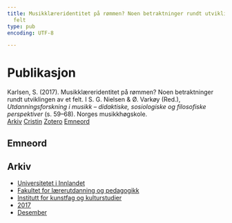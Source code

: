 ```yaml
---
title: Musikklæreridentitet på rømmen? Noen betraktninger rundt utviklingen av et
  felt
type: pub
encoding: UTF-8

---
```

<h1>Publikasjon</h1>
<article id="csl-bib-container-GUH92EZB" class="csl-bib-container">
  <div class="csl-bib-body"> <div class="csl-entry">Karlsen, S. (2017). Musikklæreridentitet på rømmen? Noen betraktninger rundt utviklingen av et felt. I S. G. Nielsen &#38; Ø. Varkøy (Red.), <i>Utdanningsforskning i musikk – didaktiske, sosiologiske og filosofiske perspektiver</i> (s. 59–68). Norges musikkhøgskole.</div> </div>
  <div class="csl-bib-buttons">
    <a href="#taxonomy-article-GUH92EZB" alt="archive" class="csl-bib-button">Arkiv</a>
    <a href="https://app.cristin.no/results/show.jsf?id=1524515" alt="Cristin" class="csl-bib-button">Cristin</a>
    <a href="http://zotero.org/groups/5881554/items/GUH92EZB" alt="Zotero" class="csl-bib-button">Zotero</a>
    <a href="#keywords-article-GUH92EZB" alt="keywords" class="csl-bib-button">Emneord</a>
  </div>
  <div id="csl-bib-meta-container-GUH92EZB"></div>
</article>
<div id="csl-bib-meta-GUH92EZB" class="csl-bib-meta">
  <article id="keywords-article-GUH92EZB" class="keywords-article">
    <h1>Emneord</h1>
    
  </article>
  <article id="taxonomy-article-GUH92EZB" class="taxonomy-article">
    <h1>Arkiv</h1>
    <ul>
      <li>
        <a href="/nn/archive/?key=3DCRN523">Universitetet i Innlandet</a>
      </li>
      <li>
        <a href="/nn/archive/?key=WYNZA47F">Fakultet for lærerutdanning og pedagogikk</a>
      </li>
      <li>
        <a href="/nn/archive/?key=VBB2T4VJ">Institutt for kunstfag og kulturstudier</a>
      </li>
      <li>
        <a href="/nn/archive/?key=5F26UTRK">2017</a>
      </li>
      <li>
        <a href="/nn/archive/?key=Y6DDV97R">Desember</a>
      </li>
    </ul>
  </article>
</div>
